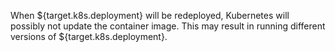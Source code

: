 When ${target.k8s.deployment} will be redeployed, Kubernetes will possibly not update the container image. This may result in running different versions of ${target.k8s.deployment}.
